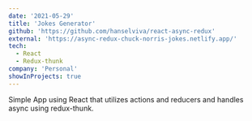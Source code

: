 ```yaml
---
date: '2021-05-29'
title: 'Jokes Generator'
github: 'https://github.com/hanselviva/react-async-redux'
external: 'https://async-redux-chuck-norris-jokes.netlify.app/'
tech:
  - React
  - Redux-thunk
company: 'Personal'
showInProjects: true
---
```


Simple App using React that utilizes actions and reducers and handles async using redux-thunk.
